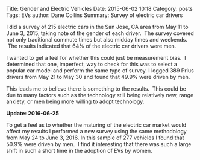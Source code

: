 Title: Gender and Electric Vehicles
Date: 2015-06-02 10:18
Category: posts
Tags: EVs
author: Dane Collins
Summary: Survey of electric car drivers

I did a survey of 215 electric cars in the San Jose, CA area from May 11 to June 3, 2015, taking note of the gender of each driver.  The survey covered not only traditional commute times but also midday times and weekends.  The results indicated that 64% of the electric car drivers were men.

I wanted to get a feel for whether this could just be measurement bias.  I determined that one, imperfect, way to check for this was to select a popular car model and perform the same type of survey. I logged 389 Prius drivers from May 21 to May 30 and found that 49.9% were driven by men.

This leads me to believe there is something to the results.  This could be due to many factors such as the technology still being relatively new, range anxiety, or men being more willing to adopt technology.

**Update: 2016-06-25**

To get a feel as to whether the maturing of the electric car market would affect my results I performed a new survey using the same methodology from May 24 to June 3, 2016. In this sample of 277 vehicles I found that 50.9% were driven by men.  I find it interesting that there was such a large shift in such a short time in the adoption of EVs by women.
